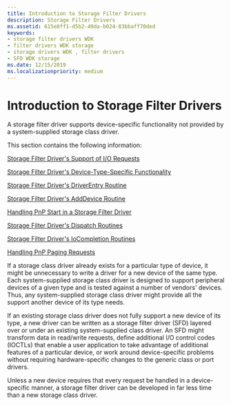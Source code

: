 ```yaml
---
title: Introduction to Storage Filter Drivers
description: Storage Filter Drivers
ms.assetid: 615e8ff1-d5b2-49da-b024-83bbaff70ded
keywords:
- storage filter drivers WDK
- filter drivers WDK storage
- storage drivers WDK , filter drivers
- SFD WDK storage
ms.date: 12/15/2019
ms.localizationpriority: medium
---
```


# Introduction to Storage Filter Drivers

A storage filter driver supports device-specific functionality not provided by a system-supplied storage class driver.

This section contains the following information:

[Storage Filter Driver's Support of I/O Requests](storage-filter-driver-s-support-of-i-o-requests.md)

[Storage Filter Driver's Device-Type-Specific Functionality](storage-filter-driver-s-device-type-specific-functionality.md)

[Storage Filter Driver's DriverEntry Routine](storage-filter-driver-s-driverentry-routine.md)

[Storage Filter Driver's AddDevice Routine](storage-filter-driver-s-adddevice-routine.md)

[Handling PnP Start in a Storage Filter Driver](handling-pnp-start-in-a-storage-filter-driver.md)

[Storage Filter Driver's Dispatch Routines](storage-filter-driver-s-dispatch-routines.md)

[Storage Filter Driver's IoCompletion Routines](storage-filter-driver-s-iocompletion-routines.md)

[Handling PnP Paging Requests](handling-pnp-paging-requests.md)

If a storage class driver already exists for a particular type of device, it might be unnecessary to write a driver for a new device of the same type. Each system-supplied storage class driver is designed to support peripheral devices of a given type and is tested against a number of vendors' devices. Thus, any system-supplied storage class driver might provide all the support another device of its type needs.

If an existing storage class driver does not fully support a new device of its type, a new driver can be written as a storage filter driver (SFD) layered over or under an existing system-supplied class driver. An SFD might transform data in read/write requests, define additional I/O control codes (IOCTLs) that enable a user application to take advantage of additional features of a particular device, or work around device-specific problems without requiring hardware-specific changes to the generic class or port drivers.

Unless a new device requires that every request be handled in a device-specific manner, a storage filter driver can be developed in far less time than a new storage class driver.
